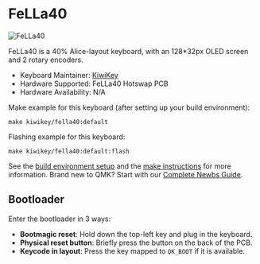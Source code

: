 # FeLLa40

![FeLLa40](https://kiwikey.vn/media/fella40/fella40.jpg)

FeLLa40 is a 40% Alice-layout keyboard, with an 128*32px OLED screen and 2 rotary encoders.

* Keyboard Maintainer: [KiwiKey](https://github.com/kiwikey)
* Hardware Supported: FeLLa40 Hotswap PCB
* Hardware Availability: N/A

Make example for this keyboard (after setting up your build environment):

    make kiwikey/fella40:default

Flashing example for this keyboard:

    make kiwikey/fella40:default:flash

See the [build environment setup](https://docs.qmk.fm/#/getting_started_build_tools) and the [make instructions](https://docs.qmk.fm/#/getting_started_make_guide) for more information. Brand new to QMK? Start with our [Complete Newbs Guide](https://docs.qmk.fm/#/newbs).

## Bootloader

Enter the bootloader in 3 ways:

* **Bootmagic reset**: Hold down the top-left key and plug in the keyboard.
* **Physical reset button**: Briefly press the button on the back of the PCB.
* **Keycode in layout**: Press the key mapped to `QK_BOOT` if it is available.
